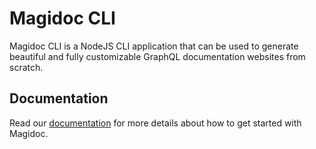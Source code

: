 # Magidoc CLI
Magidoc CLI is a NodeJS CLI application that can be used to generate beautiful and fully customizable GraphQL documentation websites from scratch. 

## Documentation
Read our [documentation](https://magidoc-org.github.io/magidoc/introduction/welcome) for more details about how to get started with Magidoc. 